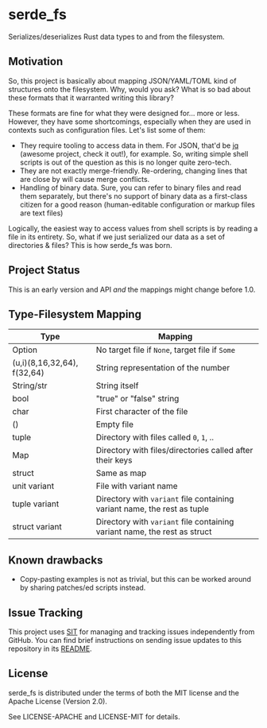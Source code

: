 # serde_fs

Serializes/deserializes Rust data types to and from the filesystem.

## Motivation

So, this project is basically about mapping JSON/YAML/TOML kind of structures
onto the filesystem. Why, would you ask? What is so bad about these formats
that it warranted writing this library?

These formats are fine for what they were designed for... more or less. However,
they have some shortcomings, especially when they are used in contexts such
as configuration files. Let's list some of them:

* They require tooling to access data in them. For JSON, that'd be [jq](https://stedolan.github.io/jq/)
  (awesome project, check it out!), for example. So, writing simple shell scripts
  is out of the question as this is no longer quite zero-tech.
* They are not exactly merge-friendly. Re-ordering, changing lines that are close by will
  cause merge conflicts.
* Handling of binary data. Sure, you can refer to binary files and read them separately, but
  there's no support of binary data as a first-class citizen for a good reason (human-editable
  configuration or markup files are text files)

Logically, the easiest way to access values from shell scripts is by reading a file in its
entirety. So, what if we just serialized our data as a set of directories & files? This is how
serde_fs was born.

## Project Status

This is an early version and API *and* the mappings might change before 1.0.

## Type-Filesystem Mapping

| Type                        | Mapping                                                                   |
|-----------------------------|---------------------------------------------------------------------------|
| Option<T>                   | No target file if `None`, target file if `Some`                           |
| (u,i)(8,16,32,64), f(32,64) | String representation of the number                                       |
| String/str                  | String itself                                                             |
| bool                        | "true" or "false" string                                                  |
| char                        | First character of the file                                               |
| ()                          | Empty file                                                                |
| tuple                       | Directory with files called `0`, `1`, ..                                  |
| Map                         | Directory with files/directories called after their keys                  |
| struct                      | Same as map                                                               |
| unit variant                | File with variant name                                                    |
| tuple variant               | Directory with `variant` file containing variant name, the rest as tuple  |
| struct variant              | Directory with `variant` file containing variant name, the rest as struct |

## Known drawbacks

* Copy-pasting examples is not as trivial, but this can be worked around by sharing patches/ed scripts instead.

## Issue Tracking

This project uses [SIT](http://sit-it.org) for managing and tracking issues independently from GitHub. You
can find brief instructions on sending issue updates to this repository in its [README](https://github.com/sit-it/sit#questions-bug-reports-etc).

## License

serde_fs is distributed under the terms of both the MIT license and the Apache License (Version 2.0).

See LICENSE-APACHE and LICENSE-MIT for details.
